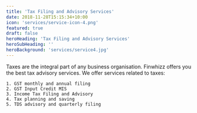 ```yaml
---
title: 'Tax Filing and Advisory Services'
date: 2018-11-28T15:15:34+10:00
icon: 'services/service-icon-4.png'
featured: true
draft: false
heroHeading: 'Tax Filing and Advisory Services'
heroSubHeading: ''
heroBackground: 'services/service4.jpg'
---
```

Taxes are the integral part of any business organisation. Finwhizz offers you the best tax advisory services. We offer services related to taxes:

    1. GST monthly and annual filing
    2. GST Input Credit MIS
    3. Income Tax Filing and Advisory
    4. Tax planning and saving
    5. TDS advisory and quarterly filing
